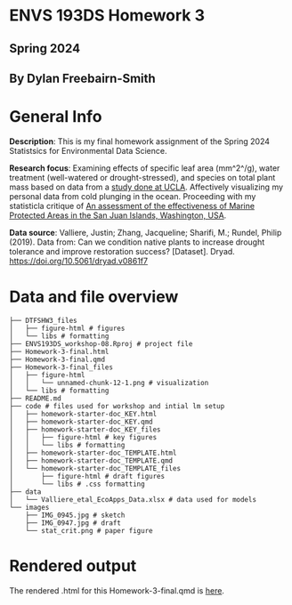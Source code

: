 # ENVS 193DS Homework 3
## Spring 2024
## By Dylan Freebairn-Smith

# General Info

**Description**: This is my final homework assignment of the Spring 2024 Statistsics for Environmental Data Science.

**Research focus**: Examining effects of specific leaf area (mm^2^/g), water treatment (well-watered or drought-stressed), and species on total plant mass based on data from a [study done at UCLA](https://pubmed.ncbi.nlm.nih.gov/30831005/). Affectively visualizing my personal data from cold plunging in the ocean.  Proceeding with my statisticla critique of [An assessment of the effectiveness of Marine Protected Areas in
the San Juan Islands, Washington, USA](https://doi.org/10.1006/jmsc.2000.0808).

**Data source**: Valliere, Justin; Zhang, Jacqueline; Sharifi, M.; Rundel, Philip (2019). Data from: Can we condition native plants to increase drought tolerance and improve restoration success? [Dataset]. Dryad. https://doi.org/10.5061/dryad.v0861f7  

# Data and file overview

```
├── DTFSHW3_files
│   ├── figure-html # figures
│   └── libs # formatting
├── ENVS193DS_workshop-08.Rproj # project file
├── Homework-3-final.html
├── Homework-3-final.qmd
├── Homework-3-final_files
│   ├── figure-html
│   │   └── unnamed-chunk-12-1.png # visualization
│   └── libs # formatting
├── README.md
├── code # files used for workshop and intial lm setup
│   ├── homework-starter-doc_KEY.html 
│   ├── homework-starter-doc_KEY.qmd
│   ├── homework-starter-doc_KEY_files
│   │   ├── figure-html # key figures
│   │   └── libs # formatting
│   ├── homework-starter-doc_TEMPLATE.html
│   ├── homework-starter-doc_TEMPLATE.qmd
│   └── homework-starter-doc_TEMPLATE_files
│       ├── figure-html # draft figures
│       └── libs # .css formatting
├── data
│   └── Valliere_etal_EcoApps_Data.xlsx # data used for models
└── images
    ├── IMG_0945.jpg # sketch
    ├── IMG_0947.jpg # draft
    └── stat_crit.png # paper figure
```

# Rendered output

The rendered .html for this Homework-3-final.qmd is [here](https://dtfrees.github.io/freebairnsmith-dylan_homework-03/).


